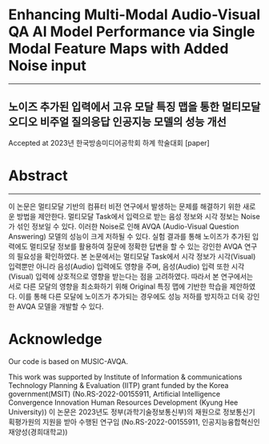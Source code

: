 # Enhancing Multi-Modal Audio-Visual QA AI Model Performance via Single Modal Feature Maps with Added Noise input
-----------
## 노이즈 추가된 입력에서 고유 모달 특징 맵을 통한 멀티모달 오디오 비주얼 질의응답 인공지능 모델의 성능 개선
Accepted at 2023년 한국방송미디어공학회 하계 학술대회
[paper]

# Abstract
----------------
이 논문은 멀티모달 기반의 컴퓨터 비전 연구에서 발생하는 문제를 해결하기 위한 새로운 방법을 제안한다. 멀티모달 Task에서 입력으로 받는 음성 정보와 시각 정보는 Noise가 섞인 정보일 수 있다. 이러한 Noise로 인해 AVQA (Audio-Visual Question Answering) 모델의 성능이 크게 저하될 수 있다. 실험 결과를 통해 노이즈가 추가된 입력에도 멀티모달 정보를 활용하여 질문에 정확한 답변을 할 수 있는 강인한 AVQA 연구의 필요성을 확인하였다. 본 논문에서는 멀티모달 Task에서 시각 정보가 시각(Visual) 입력뿐만 아니라 음성(Audio) 입력에도 영향을 주며, 음성(Audio) 입력 또한 시각(Visual) 입력에 상호적으로 영향을 받는다는 점을 고려하였다. 따라서 본 연구에서는 서로 다른 모달의 영향을 최소화하기 위해 Original 특징 맵에 기반한 학습을 제안하였다. 이를 통해 다른 모달에 노이즈가 추가되는 경우에도 성능 저하를 방지하고 더욱 강인한 AVQA 모델을 개발할 수 있다.


# Acknowledge
Our code is based on MUSIC-AVQA.

This work was supported by Institute of Information & communications Technology Planning & Evaluation (IITP) grant funded by the Korea government(MSIT) (No.RS-2022-00155911, Artificial Intelligence Convergence Innovation Human Resources Development (Kyung Hee University))
이 논문은 2023년도 정부(과학기술정보통신부)의 재원으로 정보통신기획평가원의 지원을 받아 수행된 연구임 (No.RS-2022-00155911, 인공지능융합혁신인재양성(경희대학교))
